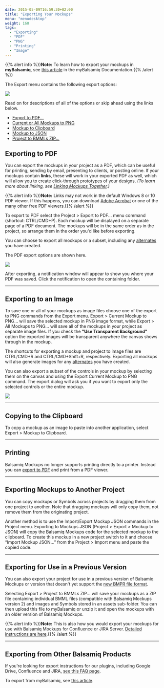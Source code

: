 ```yaml
---
date: 2015-05-09T16:59:30+02:00
title: "Exporting Your Mockups"
menu: "menudesktop"
weight: 160
tags:
  - "Exporting"
  - "PDF"
  - "PNG"
  - "Printing"
  - "Image"
---
```

{{% alert info %}}**Note:** To learn how to export your mockups in **myBalsamiq**, see [this article](/mybalsamiq/exporting/) in the myBalsamiq Documentation.{{% /alert %}}

The Export menu contains the following export options:

![](//media.balsamiq.com/img/support/docs/m4d/b3/export-menu.png)

Read on for descriptions of all of the options or skip ahead using the links below.

* [Export to PDF...](#exporting-to-pdf)
* [Current or All Mockups to PNG](#exporting-to-an-image)
* [Mockup to Clipboard](#copying-to-the-clipboard)
* [Mockup to JSON](#exporting-mockups-to-another-project)
* [Project to BMMLs ZIP...](#exporting-for-use-in-a-previous-version)

## Exporting to PDF

You can export the mockups in your project as a PDF, which can be useful for printing, sending by email, presenting to clients, or posting online. If your mockups contain **links**, these will work in your exported PDF as well, which will allow you to create click-through prototypes of your designs. _(To learn more about linking, see [Linking Mockups Together](/desktop/linking/).)_

{{% alert info %}}**Note:** Links may not work in the default Windows 8 or 10 PDF viewer. If this happens, you can download [Adobe Acrobat](//acrobat.adobe.com/us/en/products/pdf-reader.html) or one of the many other free PDF viewers.{{% /alert %}}

To export to PDF select the Project > Export to PDF... menu command (shortcut: CTRL/CMD+P). Each mockup will be displayed on a separate page of a PDF document. The mockups will be in the same order as in the project, so arrange them in the order you'd like before exporting.

You can choose to export all mockups or a subset, including any [alternates](/desktop/alternates/) you have created.

The PDF export options are shown here.

![](//media.balsamiq.com/img/support/docs/m4d/b3/export-options.png)

After exporting, a notification window will appear to show you where your PDF was saved. Click the notification to open the containing folder.

* * *

## Exporting to an Image

To save one or all of your mockups as image files choose one of the export to PNG commands from the Export menu. Export > Current Mockup to PNG... will save the selected mockup in PNG image format, while Export > All Mockups to PNG... will save all of the mockups in your project as separate image files. If you check the **"Use Transparent Background"** option the exported images will be transparent anywhere the canvas shows through in the mockup.

The shortcuts for exporting a mockup and project to image files are CTRL/CMD+R and CTRL/CMD+Shift+R, respectively. Exporting all mockups will also generate images for any [alternates](/desktop/alternates/) you have created.

You can also export a subset of the controls in your mockup by selecting them on the canvas and using the Export Current Mockup to PNG command. The export dialog will ask you if you want to export only the selected controls or the entire mockup.

![](//media.balsamiq.com/img/support/docs/m4d/b3/export-selected.png)

* * *

## Copying to the Clipboard

To copy a mockup as an image to paste into another application, select Export > Mockup to Clipboard.


* * *

## Printing

Balsamiq Mockups no longer supports printing directly to a printer. Instead you can [export to PDF](#exporting-to-pdf) and print from a PDF viewer.

* * *

## Exporting Mockups to Another Project

You can copy mockups or Symbols across projects by dragging them from one project to another. Note that dragging mockups will only copy them, not remove them from the originating project.

Another method is to use the Import/Export Mockup JSON commands in the Project menu. Exporting to Mockups JSON (Project > Export > Mockup to JSON) will copy the Balsamiq Mockups code for the selected mockup to the clipboard. To create this mockup in a new project switch to it and choose “Import Mockup JSON…” from the Project > Import menu and paste the copied code.

* * *

## Exporting for Use in a Previous Version

You can also export your project for use in a previous version of Balsamiq Mockups or version that doesn't yet support the [new BMPR file format](/desktop/intro/#projects).

Selecting Export > Project to BMMLs ZIP... will save your mockups as a ZIP file containing individual BMML files (compatible with Balsamiq Mockups version 2) and images and Symbols stored in an assets sub-folder. You can then upload this file to myBalsamiq or unzip it and open the mockups with an older version of Balsamiq Mockups.

{{% alert info %}}**Note:** This is also how you would export your mockups for use with Balsamiq Mockups for Confluence or JIRA Server. [Detailed instructions are here](https://support.balsamiq.com/plugins/importtoatlassian/).{{% /alert %}}

* * *

## Exporting from Other Balsamiq Products

If you're looking for export instructions for our plugins, including Google Drive, Confluence and JIRA, [see this FAQ page](https://support.balsamiq.com/plugins/importtoatlassian/).

To export from myBalsamiq, see [this article](/mybalsamiq/sharing/).
